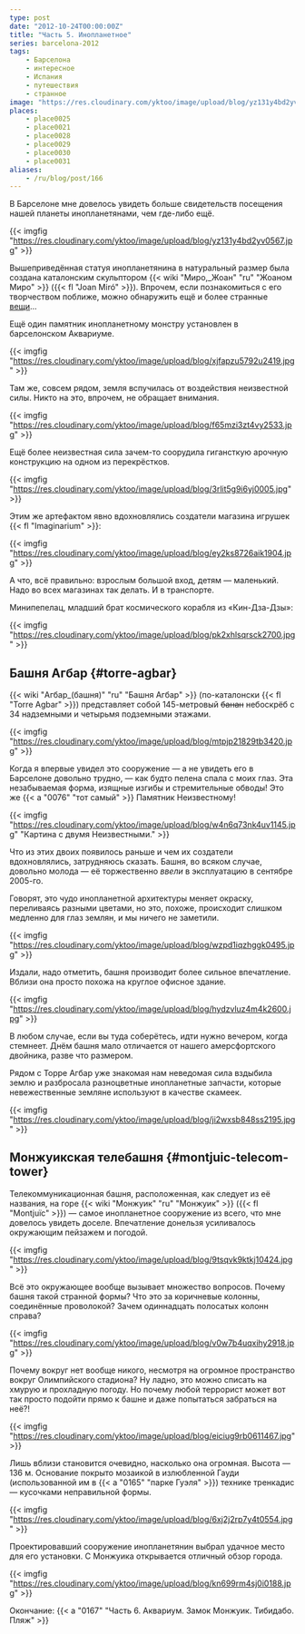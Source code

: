 ```yaml
---
type: post
date: "2012-10-24T00:00:00Z"
title: "Часть 5. Инопланетное"
series: barcelona-2012
tags:
    - Барселона
    - интересное
    - Испания
    - путешествия
    - странное
image: "https://res.cloudinary.com/yktoo/image/upload/blog/yz131y4bd2yv0567.jpg"
places:
    - place0025
    - place0021
    - place0028
    - place0029
    - place0030
    - place0031
aliases:
    - /ru/blog/post/166
---
```


В Барселоне мне довелось увидеть больше свидетельств посещения нашей планеты инопланетянами, чем где-либо ещё.

{{< imgfig "https://res.cloudinary.com/yktoo/image/upload/blog/yz131y4bd2yv0567.jpg" >}}

<!--more-->

Вышеприведённая статуя инопланетянина в натуральный размер была создана каталонским скульптором {{< wiki "Миро,_Жоан" "ru" "Жоаном Миро" >}} ({{< fl "Joan Miró" >}}). Впрочем, если познакомиться с его творчеством поближе, можно обнаружить ещё и более странные [вещи](http://upload.wikimedia.org/wikipedia/commons/a/ac/Miro%27s_sculpture%2C_MADRID.jpg)…

Ещё один памятник инопланетному монстру установлен в барселонском Аквариуме.

{{< imgfig "https://res.cloudinary.com/yktoo/image/upload/blog/xjfapzu5792u2419.jpg" >}}

Там же, совсем рядом, земля вспучилась от воздействия неизвестной силы. Никто на это, впрочем, не обращает внимания.

{{< imgfig "https://res.cloudinary.com/yktoo/image/upload/blog/f65mzi3zt4vy2533.jpg" >}}

Ещё более неизвестная сила зачем-то соорудила гигансткую арочную конструкцию на одном из перекрёстков.

{{< imgfig "https://res.cloudinary.com/yktoo/image/upload/blog/3rlit5g9i6yj0005.jpg" >}}

Этим же артефактом явно вдохновлялись создатели магазина игрушек {{< fl "Imaginarium" >}}:

{{< imgfig "https://res.cloudinary.com/yktoo/image/upload/blog/ey2ks8726aik1904.jpg" >}}

А что, всё правильно: взрослым большой вход, детям — маленький. Надо во всех магазинах так делать. И в транспорте.

Минипепелац, младший брат космического корабля из «Кин-Дза-Дзы»:

{{< imgfig "https://res.cloudinary.com/yktoo/image/upload/blog/pk2xhlsqrsck2700.jpg" >}}

## Башня Агбар {#torre-agbar}

{{< wiki "Агбар_(башня)" "ru" "Башня Агбар" >}} (по-каталонски {{< fl "Torre Agbar" >}}) представляет собой 145-метровый ~~банан~~ небоскрёб с 34 надземными и четырьмя подземными этажами.

{{< imgfig "https://res.cloudinary.com/yktoo/image/upload/blog/mtpjp21829tb3420.jpg" >}}

Когда я впервые увидел это сооружение — а не увидеть его в Барселоне довольно трудно, — как будто пелена спала с моих глаз. Эта незабываемая форма, изящные изгибы и стремительные обводы! Это же {{< a "0076" "тот самый" >}} Памятник Неизвестному!

{{< imgfig "https://res.cloudinary.com/yktoo/image/upload/blog/w4n6q73nk4uv1145.jpg" "Картина с двумя Неизвестными." >}}

Что из этих двоих появилось раньше и чем их создатели вдохновлялись, затрудняюсь сказать. Башня, во всяком случае, довольно молода — её торжественно *ввели* в эксплуатацию в сентябре 2005-го.

Говорят, это чудо инопланетной архитектуры меняет окраску, переливаясь разными цветами, но это, похоже, происходит слишком медленно для глаз землян, и мы ничего не заметили.

{{< imgfig "https://res.cloudinary.com/yktoo/image/upload/blog/wzpd1iqzhggk0495.jpg" >}}

Издали, надо отметить, башня производит более сильное впечатление. Вблизи она просто похожа на круглое офисное здание.

{{< imgfig "https://res.cloudinary.com/yktoo/image/upload/blog/hydzvluz4m4k2600.jpg" >}}

В любом случае, если вы туда соберётесь, идти нужно вечером, когда стемнеет. Днём башня мало отличается от нашего амерсфортского двойника, разве что размером.

Рядом с Торре Агбар уже знакомая нам неведомая сила вздыбила землю и разбросала разноцветные инопланетные запчасти, которые невежественные земляне используют в качестве скамеек.

{{< imgfig "https://res.cloudinary.com/yktoo/image/upload/blog/ji2wxsb848ss2195.jpg" >}}

## Монжуикская телебашня {#montjuic-telecom-tower}

Телекоммуникационная башня, расположенная, как следует из её названия, на горе {{< wiki "Монжуик" "ru" "Монжуик" >}} ({{< fl "Montjuïc" >}}) — самое инопланетное сооружение из всего, что мне довелось увидеть доселе. Впечатление донельзя усиливалось окружающим пейзажем и погодой.

{{< imgfig "https://res.cloudinary.com/yktoo/image/upload/blog/9tsqvk9ktkj10424.jpg" >}}

Всё это окружающее вообще вызывает множество вопросов. Почему башня такой странной формы? Что это за коричневые колонны, соединённые проволокой? Зачем одиннадцать полосатых колонн справа?

{{< imgfig "https://res.cloudinary.com/yktoo/image/upload/blog/v0w7b4uqxihy2918.jpg" >}}

Почему вокруг нет вообще никого, несмотря на огромное пространство вокруг Олимпийского стадиона? Ну ладно, это можно списать на хмурую и прохладную погоду. Но почему любой террорист может вот так просто подойти прямо к башне и даже попытаться забраться на неё?!

{{< imgfig "https://res.cloudinary.com/yktoo/image/upload/blog/eiciug9rb0611467.jpg" >}}

Лишь вблизи становится очевидно, насколько она огромная. Высота — 136 м. Основание покрыто мозаикой в излюбленной Гауди (использованной им в {{< a "0165" "парке Гуэля" >}}) технике тренкадис — кусочками неправильной формы.

{{< imgfig "https://res.cloudinary.com/yktoo/image/upload/blog/6xj2j2rp7y4t0554.jpg" >}}

Проектировавший сооружение инопланетянин выбрал удачное место для его установки. С Монжуика открывается отличный обзор города.

{{< imgfig "https://res.cloudinary.com/yktoo/image/upload/blog/kn699rm4sj0i0188.jpg" >}}

Окончание: {{< a "0167" "Часть 6. Аквариум. Замок Монжуик. Тибидабо. Пляж" >}}
